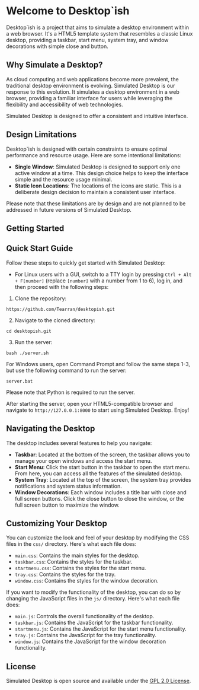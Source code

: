 # Welcome to Desktop`ish

Desktop`ish is a project that aims to simulate a desktop environment within a web browser. It's a HTML5 template system that resembles a classic Linux desktop, providing a taskbar, start menu, system tray, and window decorations with simple close and button.

## Why Simulate a Desktop?

As cloud computing and web applications become more prevalent, the traditional desktop environment is evolving. Simulated Desktop is our response to this evolution. It simulates a desktop environment in a web browser, providing a familiar interface for users while leveraging the flexibility and accessibility of web technologies.

Simulated Desktop is designed to offer a consistent and intuitive interface.

## Design Limitations

Desktop`ish is designed with certain constraints to ensure optimal performance and resource usage. Here are some intentional limitations:

- **Single Window**: Simulated Desktop is designed to support only one active window at a time. This design choice helps to keep the interface simple and the resource usage minimal.
- **Static Icon Locations**: The locations of the icons are static. This is a deliberate design decision to maintain a consistent user interface.

Please note that these limitations are by design and are not planned to be addressed in future versions of Simulated Desktop.

## Getting Started
## Quick Start Guide

Follow these steps to quickly get started with Simulated Desktop:

- For Linux users with a GUI, switch to a TTY login by pressing `Ctrl + Alt + F[number]` (replace `[number]` with a number from 1 to 6), log in, and then proceed with the following steps:

1. Clone the repository:

  ```
 https://github.com/Tearran/desktopish.git
  ```

2. Navigate to the cloned directory:

  ```
 cd desktopish.git
  ```

3. Run the server:

  ```
  bash ./server.sh
  ```

For Windows users, open Command Prompt and follow the same steps 1-3, but use the following command to run the server:

  ```
  server.bat
  ```

Please note that Python is required to run the server.

After starting the server, open your HTML5-compatible browser and navigate to `http://127.0.0.1:8000` to start using Simulated Desktop. Enjoy!

## Navigating the Desktop

The desktop includes several features to help you navigate:

- **Taskbar**: Located at the bottom of the screen, the taskbar allows you to manage your open windows and access the start menu.
- **Start Menu**: Click the start button in the taskbar to open the start menu. From here, you can access all the features of the simulated desktop.
- **System Tray**: Located at the top of the screen, the system tray provides notifications and system status information.
- **Window Decorations**: Each window includes a title bar with close and full screen buttons. Click the close button to close the window, or the full screen button to maximize the window.

## Customizing Your Desktop

You can customize the look and feel of your desktop by modifying the CSS files in the `css/` directory. Here's what each file does:

- `main.css`: Contains the main styles for the desktop.
- `taskbar.css`: Contains the styles for the taskbar.
- `startmenu.css`: Contains the styles for the start menu.
- `tray.css`: Contains the styles for the tray.
- `window.css`: Contains the styles for the window decoration.

If you want to modify the functionality of the desktop, you can do so by changing the JavaScript files in the `js/` directory. Here's what each file does:

- `main.js`: Controls the overall functionality of the desktop.
- `taskbar.js`: Contains the JavaScript for the taskbar functionality.
- `startmenu.js`: Contains the JavaScript for the start menu functionality.
- `tray.js`: Contains the JavaScript for the tray functionality.
- `window.js`: Contains the JavaScript for the window decoration functionality.

## License

Simulated Desktop is open source and available under the [GPL 2.0 License](LICENSE).

